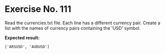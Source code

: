 # Exercise No. 111


Read the currencies.txt file. Each line has a different currency pair. Create a list with the names of currency pairs containing the 'USD' symbol.


**Expected result:**


    ['ARSUSD', 'AUDUSD']